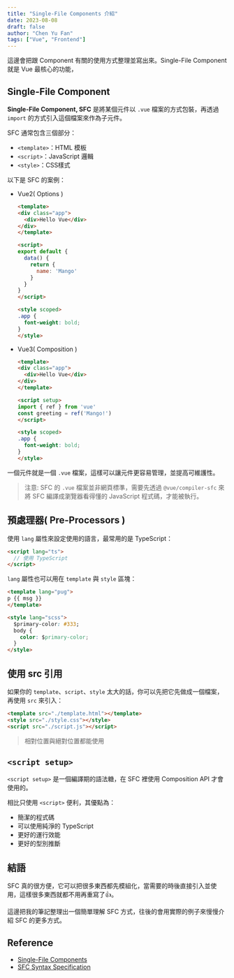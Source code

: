 ```yaml
---
title: "Single-File Components 介紹"
date: 2023-08-08
draft: false
author: "Chen Yu Fan"
tags: ["Vue", "Frontend"]
---
```


這邊會把跟 Component 有關的使用方式整理並寫出來。Single-File Component 就是 Vue 最核心的功能，

<!--more-->

## Single-File Component

**Single-File Component, SFC** 是將某個元件以 `.vue` 檔案的方式包裝，再透過 `import` 的方式引入這個檔案來作為子元件。

SFC 通常包含三個部分：

- `<template>`：HTML 模板
- `<script>`：JavaScript 邏輯
-  `<style>`：CSS樣式

以下是 SFC 的案例：

- Vue2( Options )
	```html
  <template>
    <div class="app">
      <div>Hello Vue</div>
    </div>
  </template>
	
  <script>
    export default {
      data() {
        return {
          name: 'Mango'
        }
      }
    }
  </script>
	
	<style scoped>
	.app {
	  font-weight: bold;
	}
	</style>
	```
- Vue3( Composition )
	```html
	<template>
    <div class="app">
      <div>Hello Vue</div>
    </div>
	</template>
	
	<script setup>
	import { ref } from 'vue' 
	const greeting = ref('Mango!')
	</script>
	
	<style scoped>
	.app {
	  font-weight: bold;
	}
	</style>
	```

一個元件就是一個 `.vue` 檔案，這樣可以讓元件更容易管理，並提高可維護性。

> 注意: SFC 的 `.vue` 檔案並非網頁標準，需要先透過 `@vue/compiler-sfc` 來將 SFC 編譯成瀏覽器看得懂的 JavaScript 程式碼，才能被執行。

## 預處理器( Pre-Processors )

使用 `lang` 屬性來設定使用的語言，最常用的是 TypeScript：

```html
<script lang="ts">
  // 使用 TypeScript
</script>
```

`lang` 屬性也可以用在 `template` 與 `style` 區塊：

```html
<template lang="pug">
p {{ msg }}
</template>

<style lang="scss">
  $primary-color: #333;
  body {
    color: $primary-color;
  }
</style>
```

## 使用 src 引用

如果你的 `template`、`script`、`style` 太大的話，你可以先把它先做成一個檔案，再使用 `src` 來引入：

```html
<template src="./template.html"></template>
<style src="./style.css"></style>
<script src="./script.js"></script>
```

> 相對位置與絕對位置都能使用

## `<script setup>`

`<script setup>` 是一個編譯期的語法糖，在 SFC 裡使用  Composition API 才會使用的。

相比只使用 `<script>` 便利，其優點為：

- 簡潔的程式碼
- 可以使用純淨的 TypeScript
- 更好的運行效能
- 更好的型別推斷

## 結語

SFC 真的很方便，它可以把很多東西都先模組化，當需要的時後直接引入並使用，這樣很多東西就都不用再重寫了👍。

這邊把我的筆記整理出一個簡單理解 SFC 方式，往後的會用實際的例子來慢慢介紹 SFC 的更多方式。

## Reference

- [Single-File Components](https://vuejs.org/guide/scaling-up/sfc.html)
- [SFC Syntax Specification](https://vuejs.org/api/sfc-spec.html)